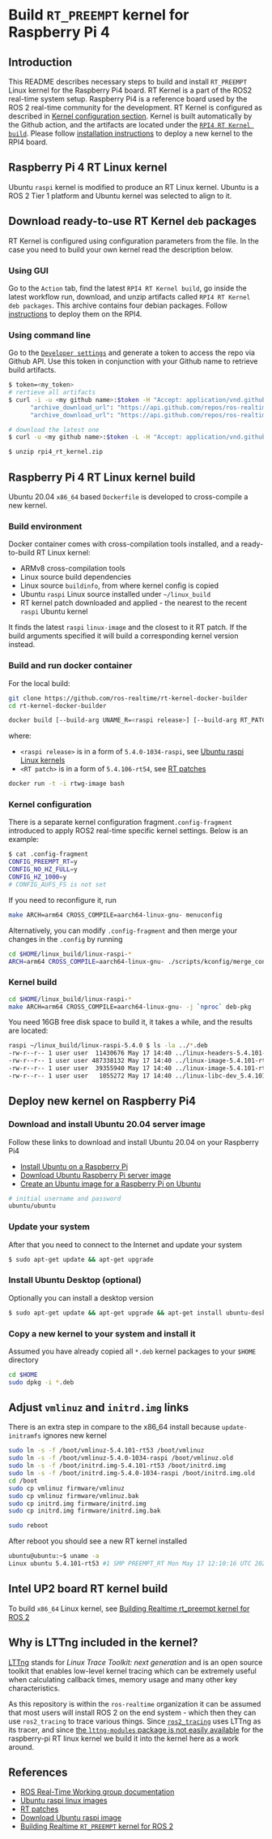 # Build ```RT_PREEMPT``` kernel for Raspberry Pi 4

## Introduction

This README describes necessary steps to build and install ```RT_PREEMPT``` Linux kernel for the Raspberry Pi4 board. RT Kernel is a part of the ROS2 real-time system setup. Raspberry Pi4 is a reference board used by the ROS 2 real-time community for the development. RT Kernel is configured as described in [Kernel configuration section](#kernel-configuration). Kernel is built automatically by the Github action, and the artifacts are located under the [```RPI4 RT Kernel build```](https://github.com/ros-realtime/rt-kernel-docker-builder/actions/workflows/rpi4-kernel-build.yml). Please follow [installation instructions](#deploy-new-kernel-on-raspberry-pi4) to deploy a new kernel to the RPI4 board.

## Raspberry Pi 4 RT Linux kernel

Ubuntu ```raspi``` kernel is modified to produce an RT Linux kernel. Ubuntu is a ROS 2 Tier 1 platform and Ubuntu kernel was selected to align to it.  

## Download ready-to-use RT Kernel ```deb``` packages

RT Kernel is configured using configuration parameters from the [](.config-fragment) file. In the case you need to build your own kernel read the description below.

### Using GUI

Go to the ```Action``` tab, find the latest ```RPI4 RT Kernel build```, go inside the latest workflow run, download, and unzip artifacts called ```RPI4 RT Kernel deb packages```. This archive contains four debian packages. Follow [instructions](#deploy-new-kernel-on-raspberry-pi4) to deploy them on the RPI4.

### Using command line

Go to the [```Developer settings```](https://github.com/settings/tokens) and generate a token to access the repo via Github API. Use this token in conjunction with your Github name to retrieve build artifacts.

```bash
$ token=<my_token>
# rertieve all artifacts
$ curl -i -u <my github name>:$token -H "Accept: application/vnd.github.v3+json" https://api.github.com/repos/ros-realtime/rt-kernel-docker-builder/actions/artifacts | grep archive_download_url
      "archive_download_url": "https://api.github.com/repos/ros-realtime/rt-kernel-docker-builder/actions/artifacts/91829081/zip",
      "archive_download_url": "https://api.github.com/repos/ros-realtime/rt-kernel-docker-builder/actions/artifacts/91534731/zip",

# download the latest one
$ curl -u <my github name>:$token -L -H "Accept: application/vnd.github.v3+json"  https://api.github.com/repos/ros-realtime/rt-kernel-docker-builder/actions/artifacts/91829081/zip  --output rpi4_rt_kernel.zip

$ unzip rpi4_rt_kernel.zip
```

## Raspberry Pi 4 RT Linux kernel build

Ubuntu 20.04 ```x86_64``` based ```Dockerfile``` is developed to cross-compile a new kernel.

### Build environment

Docker container comes with cross-compilation tools installed, and a ready-to-build RT Linux kernel:

* ARMv8 cross-compilation tools
* Linux source build dependencies
* Linux source ```buildinfo```, from where kernel config is copied
* Ubuntu ```raspi``` Linux source installed under ```~/linux_build```
* RT kernel patch downloaded and applied - the nearest to the recent ```raspi``` Ubuntu kernel

It finds the latest ```raspi``` ```linux-image``` and the closest to it RT patch. If the build arguments specified it will build a corresponding kernel version instead.

### Build and run docker container

For the local build:

```bash
git clone https://github.com/ros-realtime/rt-kernel-docker-builder
cd rt-kernel-docker-builder
```

```bash
docker build [--build-arg UNAME_R=<raspi release>] [--build-arg RT_PATCH=<RT patch>] -t rtwg-image .
```

where:

* ```<raspi release>``` is in a form of ```5.4.0-1034-raspi```,  see [Ubuntu raspi Linux kernels](https://packages.ubuntu.com/search?suite=default&section=all&arch=any&keywords=linux-image-5.4&searchon=names)
* ```<RT patch>``` is in a form of ```5.4.106-rt54```, see [RT patches](http://cdn.kernel.org/pub/linux/kernel/projects/rt/5.4/older)

```bash
docker run -t -i rtwg-image bash
```

### Kernel configuration

There is a separate kernel configuration fragment```.config-fragment``` introduced to apply ROS2 real-time specific kernel settings. Below is an example:

```bash
$ cat .config-fragment
CONFIG_PREEMPT_RT=y
CONFIG_NO_HZ_FULL=y
CONFIG_HZ_1000=y
# CONFIG_AUFS_FS is not set
```

If you need to reconfigure it, run

```bash
make ARCH=arm64 CROSS_COMPILE=aarch64-linux-gnu- menuconfig
```

Alternatively, you can modify ```.config-fragment``` and then merge your changes in the ```.config``` by running

```bash
cd $HOME/linux_build/linux-raspi-*
ARCH=arm64 CROSS_COMPILE=aarch64-linux-gnu- ./scripts/kconfig/merge_config.sh .config $HOME/linux_build/.config-fragment
```

### Kernel build

```bash
cd $HOME/linux_build/linux-raspi-*
make ARCH=arm64 CROSS_COMPILE=aarch64-linux-gnu- -j `nproc` deb-pkg
```

You need 16GB free disk space to build it, it takes a while, and the results are located:

```bash
raspi ~/linux_build/linux-raspi-5.4.0 $ ls -la ../*.deb
-rw-r--r-- 1 user user  11430676 May 17 14:40 ../linux-headers-5.4.101-rt53_5.4.101-rt53-1_arm64.deb
-rw-r--r-- 1 user user 487338132 May 17 14:40 ../linux-image-5.4.101-rt53-dbg_5.4.101-rt53-1_arm64.deb
-rw-r--r-- 1 user user  39355940 May 17 14:40 ../linux-image-5.4.101-rt53_5.4.101-rt53-1_arm64.deb
-rw-r--r-- 1 user user   1055272 May 17 14:40 ../linux-libc-dev_5.4.101-rt53-1_arm64.deb
```

## Deploy new kernel on Raspberry Pi4

### Download and install Ubuntu 20.04 server image

Follow these links to download and install Ubuntu 20.04 on your Raspberry Pi4

* [Install Ubuntu on a Raspberry Pi](https://ubuntu.com/download/raspberry-pi)
* [Download Ubuntu Raspberry Pi server image](https://ubuntu.com/download/raspberry-pi/thank-you?version=20.04.3&architecture=server-arm64+raspi)
* [Create an Ubuntu image for a Raspberry Pi on Ubuntu](https://ubuntu.com/tutorials/create-an-ubuntu-image-for-a-raspberry-pi-on-ubuntu#2-on-your-ubuntu-machine)

```bash
# initial username and password
ubuntu/ubuntu
```

### Update your system

After that you need to connect to the Internet and update your system

```bash
$ sudo apt-get update && apt-get upgrade
```

### Install Ubuntu Desktop (optional)

Optionally you can install a desktop version

```bash
$ sudo apt-get update && apt-get upgrade && apt-get install ubuntu-desktop
```

### Copy a new kernel to your system and install it

Assumed you have already copied all ```*.deb``` kernel packages to your ```$HOME``` directory

```bash
cd $HOME
sudo dpkg -i *.deb
```

## Adjust ```vmlinuz``` and ```initrd.img``` links

There is an extra step in compare to the x86_64 install because ```update-initramfs``` ignores new kernel

```bash
sudo ln -s -f /boot/vmlinuz-5.4.101-rt53 /boot/vmlinuz
sudo ln -s -f /boot/vmlinuz-5.4.0-1034-raspi /boot/vmlinuz.old
sudo ln -s -f /boot/initrd.img-5.4.101-rt53 /boot/initrd.img
sudo ln -s -f /boot/initrd.img-5.4.0-1034-raspi /boot/initrd.img.old
cd /boot
sudo cp vmlinuz firmware/vmlinuz
sudo cp vmlinuz firmware/vmlinuz.bak
sudo cp initrd.img firmware/initrd.img
sudo cp initrd.img firmware/initrd.img.bak

sudo reboot
```

After reboot you should see a new RT kernel installed

```bash
ubuntu@ubuntu:~$ uname -a
Linux ubuntu 5.4.101-rt53 #1 SMP PREEMPT_RT Mon May 17 12:10:16 UTC 2021 aarch64 aarch64 aarch64 GNU/Linux
```

## Intel UP2 board RT kernel build

To build ```x86_64``` Linux kernel, see [Building Realtime rt_preempt kernel for ROS 2](https://index.ros.org/doc/ros2/Tutorials/Building-Realtime-rt_preempt-kernel-for-ROS-2)

## Why is LTTng included in the kernel?

[LTTng](https://lttng.org/docs) stands for _Linux Trace Toolkit: next generation_ and is an open source toolkit that enables low-level kernel tracing which can be extremely useful when calculating callback times, memory usage and many other key characteristics.

As this repository is within the `ros-realtime` organization it can be assumed that most users will install ROS 2 on the end system - which then they can use `ros2_tracing` to trace various things. Since [`ros2_tracing`](https://gitlab.com/ros-tracing/ros2_tracing) uses LTTng as its tracer, and since [the `lttng-modules` package is not easily available](https://github.com/ros-realtime/rt-kernel-docker-builder/issues/16) for the raspberry-pi RT linux kernel we build it into the kernel here as a work around.

## References

* [ROS Real-Time Working group documentation](https://real-time-working-group.readthedocs.io/en/rolling/Guides/Real-Time-Operating-System-Setup/Real-Time-Linux/rt_linux_index.html)
* [Ubuntu raspi linux images](https://packages.ubuntu.com/search?suite=default&section=all&arch=any&keywords=linux-image-5.4&searchon=names)
* [RT patches](http://cdn.kernel.org/pub/linux/kernel/projects/rt/5.4/older)
* [Download Ubuntu raspi image](https://ubuntu.com/download/raspberry-pi/thank-you?version=20.04&architecture=arm64+raspi)
* [Building Realtime ```RT_PREEMPT``` kernel for ROS 2](https://index.ros.org/doc/ros2/Tutorials/Building-Realtime-rt_preempt-kernel-for-ROS-2/)
